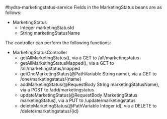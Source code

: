 #hydra-marketingstatus-service
Fields in the MarketingStatus beans are as follows:
* MarketingStatus
	* Integer marketingStatusId
	* String marketingStatusName

The controller can perform the following functions:
* MarketingStatusController
	* getAllMarketingStatus(), via a GET to /all/marketingstatus
	* getAllMarketingStatusMapped(), via a GET to /all/marketingstatus/mapped
	* getOneMarketingStatus(@PathVariable String name), via a GET to /one/marketingstatus/{name}
	* addMarketingStatus(@RequestBody String marketingStatusName), via a POST to /add/marketingstatus
	* updateMarketingStatus(@RequestBody MarketingStatus marketingStatus), via a PUT to /update/marketingstatus
	* deleteMarketingStatus(@PathVariable Integer id), via a DELETE to /delete/marketingstatus/{id}
